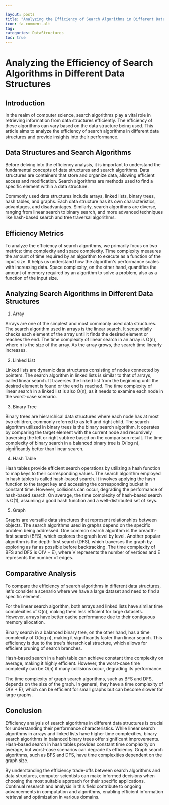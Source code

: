 ```yaml
---

layout: posts
title: "Analyzing the Efficiency of Search Algorithms in Different Data Structures"
icon: fa-comment-alt
tag:      
categories: DataStructures
toc: true
---
```




# Analyzing the Efficiency of Search Algorithms in Different Data Structures

## Introduction

In the realm of computer science, search algorithms play a vital role in retrieving information from data structures efficiently. The efficiency of these algorithms can vary based on the data structure being used. This article aims to analyze the efficiency of search algorithms in different data structures and provide insights into their performance.

## Data Structures and Search Algorithms

Before delving into the efficiency analysis, it is important to understand the fundamental concepts of data structures and search algorithms. Data structures are containers that store and organize data, allowing efficient access and modification. Search algorithms are methods used to find a specific element within a data structure.

Commonly used data structures include arrays, linked lists, binary trees, hash tables, and graphs. Each data structure has its own characteristics, advantages, and disadvantages. Similarly, search algorithms are diverse, ranging from linear search to binary search, and more advanced techniques like hash-based search and tree traversal algorithms.

## Efficiency Metrics

To analyze the efficiency of search algorithms, we primarily focus on two metrics: time complexity and space complexity. Time complexity measures the amount of time required by an algorithm to execute as a function of the input size. It helps us understand how the algorithm's performance scales with increasing data. Space complexity, on the other hand, quantifies the amount of memory required by an algorithm to solve a problem, also as a function of the input size.

## Analyzing Search Algorithms in Different Data Structures

1. Array

Arrays are one of the simplest and most commonly used data structures. The search algorithm used in arrays is the linear search. It sequentially checks each element of the array until it finds the desired element or reaches the end. The time complexity of linear search in an array is O(n), where n is the size of the array. As the array grows, the search time linearly increases.

2. Linked List

Linked lists are dynamic data structures consisting of nodes connected by pointers. The search algorithm in linked lists is similar to that of arrays, called linear search. It traverses the linked list from the beginning until the desired element is found or the end is reached. The time complexity of linear search in a linked list is also O(n), as it needs to examine each node in the worst-case scenario.

3. Binary Tree

Binary trees are hierarchical data structures where each node has at most two children, commonly referred to as left and right child. The search algorithm utilized in binary trees is the binary search algorithm. It operates by comparing the target element with the current node and recursively traversing the left or right subtree based on the comparison result. The time complexity of binary search in a balanced binary tree is O(log n), significantly better than linear search.

4. Hash Table

Hash tables provide efficient search operations by utilizing a hash function to map keys to their corresponding values. The search algorithm employed in hash tables is called hash-based search. It involves applying the hash function to the target key and accessing the corresponding bucket in constant time. However, collisions can occur, degrading the performance of hash-based search. On average, the time complexity of hash-based search is O(1), assuming a good hash function and a well-distributed set of keys.

5. Graph

Graphs are versatile data structures that represent relationships between objects. The search algorithms used in graphs depend on the specific problem being addressed. One common search algorithm is the breadth-first search (BFS), which explores the graph level by level. Another popular algorithm is the depth-first search (DFS), which traverses the graph by exploring as far as possible before backtracking. The time complexity of BFS and DFS is O(V + E), where V represents the number of vertices and E represents the number of edges.

## Comparative Analysis

To compare the efficiency of search algorithms in different data structures, let's consider a scenario where we have a large dataset and need to find a specific element.

For the linear search algorithm, both arrays and linked lists have similar time complexities of O(n), making them less efficient for large datasets. However, arrays have better cache performance due to their contiguous memory allocation.

Binary search in a balanced binary tree, on the other hand, has a time complexity of O(log n), making it significantly faster than linear search. This efficiency is due to the tree's hierarchical structure, which allows for efficient pruning of search branches.

Hash-based search in a hash table can achieve constant time complexity on average, making it highly efficient. However, the worst-case time complexity can be O(n) if many collisions occur, degrading its performance.

The time complexity of graph search algorithms, such as BFS and DFS, depends on the size of the graph. In general, they have a time complexity of O(V + E), which can be efficient for small graphs but can become slower for large graphs.

## Conclusion

Efficiency analysis of search algorithms in different data structures is crucial for understanding their performance characteristics. While linear search algorithms in arrays and linked lists have higher time complexities, binary search algorithms in balanced binary trees offer significant improvements. Hash-based search in hash tables provides constant time complexity on average, but worst-case scenarios can degrade its efficiency. Graph search algorithms, such as BFS and DFS, have time complexities dependent on the graph size.

By understanding the efficiency trade-offs between search algorithms and data structures, computer scientists can make informed decisions when choosing the most suitable approach for their specific applications. Continual research and analysis in this field contribute to ongoing advancements in computation and algorithms, enabling efficient information retrieval and optimization in various domains.